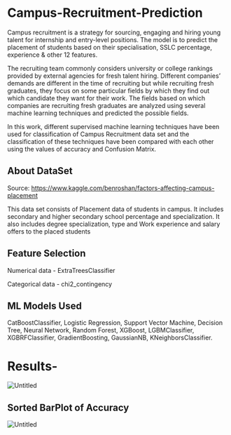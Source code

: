 # Campus-Recruitment-Prediction
Campus recruitment is a strategy for sourcing, engaging and hiring young talent for internship and entry-level positions. The model is to predict the placement of students based on their specialisation, SSLC percentage, experience &amp; other 12 features. 

The recruiting team commonly considers university or college rankings provided by external agencies for fresh talent hiring. Different companies’ demands are different in the time of recruiting but while recruiting fresh graduates, they focus on some particular fields by which they find out which candidate they want for their work. The fields based on which companies are recruiting fresh graduates are analyzed using several machine learning techniques and predicted the possible fields.

In this work, different supervised machine learning techniques have been used for classification of Campus Recruitment data set and the classification of these techniques have been compared with each other using the values of accuracy and Confusion Matrix.

## About DataSet

Source: https://www.kaggle.com/benroshan/factors-affecting-campus-placement

This data set consists of Placement data of students in campus. It includes secondary and higher secondary school percentage and specialization. It also includes degree specialization, type and Work experience and salary offers to the placed students

## Feature Selection

Numerical data - ExtraTreesClassifier 

Categorical data - chi2_contingency

## ML Models Used

CatBoostClassifier,
Logistic Regression,
Support Vector Machine,
Decision Tree,
Neural Network,
Random Forest,
XGBoost,
LGBMClassifier,
XGBRFClassifier,
GradientBoosting,
GaussianNB,
KNeighborsClassifier.

# Results-

![Untitled](https://user-images.githubusercontent.com/85584749/129434106-52a0b165-351e-4bac-9593-b0287ffa82cb.png)

## Sorted BarPlot of Accuracy

![Untitled](https://user-images.githubusercontent.com/85584749/129434150-49f0e232-e2fd-4bbb-8d95-674bbc48da2a.png)
